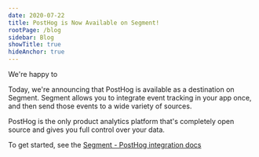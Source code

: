 ```yaml
---
date: 2020-07-22
title: PostHog is Now Available on Segment!
rootPage: /blog
sidebar: Blog
showTitle: true
hideAnchor: true
---
```


We're happy to 

Today, we're announcing that PostHog is available as a destination on Segment.
Segment allows you to integrate event tracking in your app once, and then send those events to a wide variety of sources.

PostHog is the only product analytics platform that's completely open source and gives you full control over your data.

To get started, see the [Segment - PostHog integration docs](/docs/integrations/segment-integration)